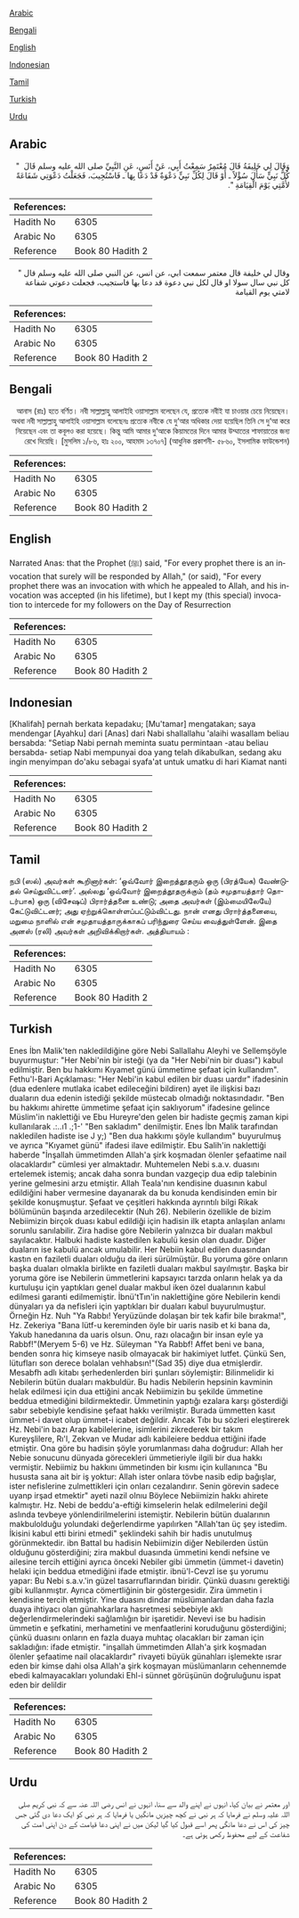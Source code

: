 [Arabic](#arabic)

[Bengali](#bengali)

[English](#english)

[Indonesian](#indonesian)

[Tamil](#tamil)

[Turkish](#turkish)

[Urdu](#urdu)

## Arabic


<div dir="rtl" lang="ar" style={{fontSize:'larger',backgroundColor:'#f8f9fa',padding:20}}>
وَقَالَ لِي خَلِيفَةُ قَالَ مُعْتَمِرٌ سَمِعْتُ أَبِي، عَنْ أَنَسٍ، عَنِ النَّبِيِّ صلى الله عليه وسلم قَالَ ‏ "‏ كُلُّ نَبِيٍّ سَأَلَ سُؤْلاً ـ أَوْ قَالَ لِكُلِّ نَبِيٍّ دَعْوَةٌ قَدْ دَعَا بِهَا ـ فَاسْتُجِيبَ، فَجَعَلْتُ دَعْوَتِي شَفَاعَةً لأُمَّتِي يَوْمَ الْقِيَامَةِ ‏"‏‏.‏
</div>
<div style={{backgroundColor:'#f8f9fa',padding:20, marginBottom: 10}}><table> <thead> <tr> <th>References:</th> <th></th> </tr> </thead> <tbody><tr><td>Hadith No</td><td>6305</td></tr><tr><td>Arabic No</td><td>6305</td></tr><tr><td>Reference</td><td>Book 80 Hadith 2</td></tr></tbody></table></div>


<div dir="rtl" lang="ar" style={{fontSize:'larger',backgroundColor:'#f8f9fa',padding:20}}>
وقال لي خليفة قال معتمر سمعت ابي، عن انس، عن النبي صلى الله عليه وسلم قال " كل نبي سال سولا او قال لكل نبي دعوة قد دعا بها فاستجيب، فجعلت دعوتي شفاعة لامتي يوم القيامة
</div>
<div style={{backgroundColor:'#f8f9fa',padding:20, marginBottom: 10}}><table> <thead> <tr> <th>References:</th> <th></th> </tr> </thead> <tbody><tr><td>Hadith No</td><td>6305</td></tr><tr><td>Arabic No</td><td>6305</td></tr><tr><td>Reference</td><td>Book 80 Hadith 2</td></tr></tbody></table></div>

## Bengali


<div dir="rtl" lang="bn" style={{fontSize:'larger',backgroundColor:'#f8f9fa',padding:20}}>
আনাস (রাঃ) হতে বর্ণিত। নবী সাল্লাল্লাহু আলাইহি ওয়াসাল্লাম বলেছেন যে, প্রত্যেক নবীই যা চাওয়ার চেয়ে নিয়েছেন। অথবা নবী সাল্লাল্লাহু আলাইহি ওয়াসাল্লাম বলেছেনঃ প্রত্যেক নবীকে যে দু‘আর অধিকার দেয়া হয়েছিল তিনি সে দু‘আ করে নিয়েছেন এবং তা কবূলও করা হয়েছে। কিন্তু আমি আমার দু‘আকে কিয়ামতের দিনে আমার উম্মাতের শাফায়াতের জন্য রেখে দিয়েছি। [মুসলিম ১/৮৬, হাঃ ২০০, আহমাদ ১৩৭০৭] (আধুনিক প্রকাশনী- ৫৮৬০, ইসলামিক ফাউন্ডেশন)
</div>
<div style={{backgroundColor:'#f8f9fa',padding:20, marginBottom: 10}}><table> <thead> <tr> <th>References:</th> <th></th> </tr> </thead> <tbody><tr><td>Hadith No</td><td>6305</td></tr><tr><td>Arabic No</td><td>6305</td></tr><tr><td>Reference</td><td>Book 80 Hadith 2</td></tr></tbody></table></div>

## English


<div dir="ltr" lang="en" style={{fontSize:'larger',backgroundColor:'#f8f9fa',padding:20}}>
Narrated Anas: that the Prophet (ﷺ) said, "For every prophet there is an invocation that surely will be responded by Allah," (or said), "For every prophet there was an invocation with which he appealed to Allah, and his invocation was accepted (in his lifetime), but I kept my (this special) invocation to intercede for my followers on the Day of Resurrection
</div>
<div style={{backgroundColor:'#f8f9fa',padding:20, marginBottom: 10}}><table> <thead> <tr> <th>References:</th> <th></th> </tr> </thead> <tbody><tr><td>Hadith No</td><td>6305</td></tr><tr><td>Arabic No</td><td>6305</td></tr><tr><td>Reference</td><td>Book 80 Hadith 2</td></tr></tbody></table></div>

## Indonesian


<div dir="ltr" lang="id" style={{fontSize:'larger',backgroundColor:'#f8f9fa',padding:20}}>
[Khalifah] pernah berkata kepadaku; [Mu'tamar] mengatakan; saya mendengar [Ayahku] dari [Anas] dari Nabi shallallahu 'alaihi wasallam beliau bersabda: "Setiap Nabi pernah meminta suatu permintaan -atau beliau bersabda- setiap Nabi mempunyai doa yang telah dikabulkan, sedang aku ingin menyimpan do'aku sebagai syafa'at untuk umatku di hari Kiamat nanti
</div>
<div style={{backgroundColor:'#f8f9fa',padding:20, marginBottom: 10}}><table> <thead> <tr> <th>References:</th> <th></th> </tr> </thead> <tbody><tr><td>Hadith No</td><td>6305</td></tr><tr><td>Arabic No</td><td>6305</td></tr><tr><td>Reference</td><td>Book 80 Hadith 2</td></tr></tbody></table></div>

## Tamil


<div dir="ltr" lang="ta" style={{fontSize:'larger',backgroundColor:'#f8f9fa',padding:20}}>
நபி (ஸல்) அவர்கள் கூறினார்கள்: ‘ஒவ்வோர் இறைத்தூதரும் ஒரு (பிரத்யேக) வேண்டுதல் செய்துவிட்டனர்’. அல்லது ‘ஒவ்வோர் இறைத்தூதருக்கும் (தம் சமுதாயத்தார் தொடர்பாக) ஒரு (விசேஷப்) பிரார்த்தனை உண்டு; அதை அவர்கள் (இம்மையிலேயே) கேட்டுவிட்டனர்; அது ஏற்றுக்கொள்ளப்பட்டும்விட்டது. நான் எனது பிரார்த்தனையை, மறுமை நாளில் என் சமுதாயத்தாருக்காகப் பரிந்துரை செய்ய வைத்துள்ளேன். இதை அனஸ் (ரலி) அவர்கள் அறிவிக்கிறார்கள். அத்தியாயம் :
</div>
<div style={{backgroundColor:'#f8f9fa',padding:20, marginBottom: 10}}><table> <thead> <tr> <th>References:</th> <th></th> </tr> </thead> <tbody><tr><td>Hadith No</td><td>6305</td></tr><tr><td>Arabic No</td><td>6305</td></tr><tr><td>Reference</td><td>Book 80 Hadith 2</td></tr></tbody></table></div>

## Turkish


<div dir="ltr" lang="tr" style={{fontSize:'larger',backgroundColor:'#f8f9fa',padding:20}}>
Enes İbn Malik'ten nakledildiğine göre Nebi Sallallahu Aleyhi ve Sellemşöyle buyurmuştur: "Her Nebi'nin bir isteği (ya da "Her Nebi'nin bir duası") kabul edilmiştir. Ben bu hakkımı Kıyamet günü ümmetime şefaat için kullandım". Fethu'l-Bari Açıklaması: "Her Nebi'in kabul edilen bir duası uardır" ifadesinin (dua edenlere mutlaka icabet edileceğini bildiren) ayet ile ilişkisi bazı duaların dua edenin istediği şekilde müstecab olmadığı noktasındadır. "Ben bu hakkımı ahirette ümmetime şefaat için saklıyorum" ifadesine gelince Müslim'in naklettiği ve Ebu Hureyre'den gelen bir hadiste geçmiş zaman kipi kullanılarak .:..ı1 .;1-' "Ben sakladım" denilmiştir. Enes İbn Malik tarafından nakledilen hadiste ise J y;) "Ben dua hakkımı şöyle kullandım" buyurulmuş ve ayrıca "Kıyamet günü" ifadesi ilave edilmiştir. Ebu Salih'in naklettiği haberde "İnşallah ümmetimden Allah'a şirk koşmadan ölenler şefaatime nail olacaklardır" cümlesi yer almaktadır. Muhtemelen Nebi s.a.v. duasını ertelemek istemiş; ancak daha sonra bundan vazgeçip dua edip talebinin yerine gelmesini arzu etmiştir. Allah Teala'nın kendisine duasının kabul edildiğini haber vermesine dayanarak da bu konuda kendisinden emin bir şekilde konuşmuştur. Şefaat ve çeşitleri hakkında ayrıntılı bilgi Rikak bölümünün başında arzedilecektir (Nuh 26). Nebilerin özellikle de bizim Nebiimizin birçok duası kabul edildiği için hadisin ilk etapta anlaşılan anlamı sorunlu sanılabilir. Zira hadise göre Nebilerin yalnızca bir duaları makbul sayılacaktır. Halbuki hadiste kastedilen kabulü kesin olan duadır. Diğer duaların ise kabulü ancak umulabilir. Her Nebiin kabul edilen duasından kastın en faziletli duaları olduğu da ileri sürülmüştür. Bu yoruma göre onların başka duaları olmakla birlikte en faziletli duaları makbul sayılmıştır. Başka bir yoruma göre ise Nebilerin ümmetIerini kapsayıcı tarzda onların helak ya da kurtuluşu için yaptıkları genel dualar makbul iken özel dualarının kabul edilmesi garanti edilmemiştir. İbnü'tTın'in naklettiğine göre Nebilerin kendi dünyaları ya da nefisleri için yaptıkları bir duaları kabul buyurulmuştur. Örneğin Hz. Nuh "Ya Rabbı! Yeryüzünde dolaşan bir tek kafir bile bırakma!", Hz. Zekeriya "Bana lütf-u kereminden öyle bir uaris nasib et ki bana da, Yakub hanedanına da uaris olsun. Onu, razı olacağın bir insan eyle ya Rabbf!"(Meryem 5-6) ve Hz. Süleyman "Ya Rabbf! Affet beni ve bana, benden sonra hiç kimseye nasib olmayacak bir hakimiyet lutfet. Çünkü Sen, lütufları son derece bolalan vehhabsın!"(Sad 35) diye dua etmişlerdir. Mesabfh adlı kitabı şerhedenlerden biri şunları söylemiştir: Bilinmelidir ki Nebilerin bütün duaları makbuldür. Bu hadis Nebilerin hepsinin kavminin helak edilmesi için dua ettiğini ancak Nebiimizin bu şekilde ümmetine beddua etmediğini bildirmektedir. Ümmetinin yaptığı ezalara karşı gösterdiği sabır sebebiyle kendisine şefaat hakkı verilmiştir. Burada ümmetten kasıt ümmet-i davet olup ümmet-i icabet değildir. Ancak Tıbı bu sözleri eleştirerek Hz. Nebi'in bazı Arap kabilelerine, isimlerini zikrederek bir takım Kureyşlilere, Rı'l, Zekvan ve Mudar adlı kabileiere beddua ettiğini ifade etmiştir. Ona göre bu hadisin şöyle yorumlanması daha doğrudur: Allah her Nebie sonucunu dünyada görecekleri ümmetieriyle ilgili bir dua hakkı vermiştir. Nebiimiz bu hakkını ümmetinden bir kısmı için kullanınca "Bu hususta sana ait bir iş yoktur: Allah ister onlara tövbe nasib edip bağışlar, ister nefislerine zulmettikleri için onları cezalandırır. Senin görevin sadece uyanp irşad etmektir" ayeti nazil olnıu Böylece Nebiimizin hakkı ahirete kalmıştır. Hz. Nebi de beddu'a-eftiği kimseIerin helak edilmelerini değil aslında tevbeye yönlendirilmelerini istemiştir. Nebilerin bütün dualarının makbulolduğu yolundaki değerlendirme yapılırken "Allah'tan üç şey istedim. İkisini kabul etti birini etmedi" şeklindeki sahih bir hadis unutulmuş görünmektedir. ibn Battal bu hadisin Nebiimizin diğer Nebilerden üstün olduğunu gösterdiğini; zira makbul duasında ümmetini kendi nefsine ve ailesine tercih ettiğini ayrıca önceki Nebiler gibi ümmetin (ümmet-i davetin) helaki için beddua etmediğini ifade etmiştir. ibnü'l-Cevzl ise şu yorumu yapar: Bu Nebi s.a.v.'in güzel tasarruflarından biridir. Çünkü duasını gerektiği gibi kullanmıştır. Ayrıca cömertliğinin bir göstergesidir. Zira ümmetin i kendisine tercih etmiştir. Yine duasını dindar müslümanlardan daha fazla duaya ihtiyacı olan günahkarlara hasretmesi sebebiyle aklı değerlendirmelerindeki sağlamlığın bir işaretidir. Nevevi ise bu hadisin ümmetin e şefkatini, merhametini ve menfaatlerini koruduğunu gösterdiğini; çünkü duasını onların en fazla duaya muhtaç olacakları bir zaman için sakladığın: ifade etmiştir. "inşallah ümmetimden Allah'a şirk koşmadan ölenler şefaatime nail olacaklardır" rivayeti büyük günahları işlemekte ısrar eden bir kimse dahi olsa Allah'a şirk koşmayan müslümanların cehennemde ebedi kalmayacakları yolundaki Ehl-i sünnet görüşünün doğruluğunu ispat eden bir delildir
</div>
<div style={{backgroundColor:'#f8f9fa',padding:20, marginBottom: 10}}><table> <thead> <tr> <th>References:</th> <th></th> </tr> </thead> <tbody><tr><td>Hadith No</td><td>6305</td></tr><tr><td>Arabic No</td><td>6305</td></tr><tr><td>Reference</td><td>Book 80 Hadith 2</td></tr></tbody></table></div>

## Urdu


<div dir="rtl" lang="ur" style={{fontSize:'larger',backgroundColor:'#f8f9fa',padding:20}}>
اور معتمر نے بیان کیا، انہوں نے اپنے والد سے سنا، انہوں نے انس رضی اللہ عنہ سے کہ نبی کریم صلی اللہ علیہ وسلم نے فرمایا کہ ہر نبی نے کچھ چیزیں مانگیں یا فرمایا کہ ہر نبی کو ایک دعا دی گئی جس چیز کی اس نے دعا مانگی پھر اسے قبول کیا گیا لیکن میں نے اپنی دعا قیامت کے دن اپنی امت کی شفاعت کے لیے محفوظ رکھی ہوئی ہے۔
</div>
<div style={{backgroundColor:'#f8f9fa',padding:20, marginBottom: 10}}><table> <thead> <tr> <th>References:</th> <th></th> </tr> </thead> <tbody><tr><td>Hadith No</td><td>6305</td></tr><tr><td>Arabic No</td><td>6305</td></tr><tr><td>Reference</td><td>Book 80 Hadith 2</td></tr></tbody></table></div>